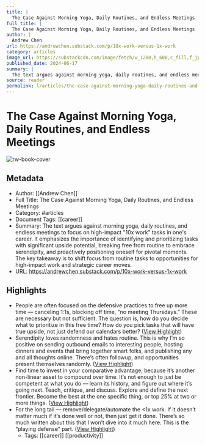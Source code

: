 ```yaml
---
title: |
  The Case Against Morning Yoga, Daily Routines, and Endless Meetings
full_title: |
  The Case Against Morning Yoga, Daily Routines, and Endless Meetings
author: |
  Andrew Chen
url: https://andrewchen.substack.com/p/10x-work-versus-1x-work
category: articles
image_url: https://substackcdn.com/image/fetch/w_1200,h_600,c_fill,f_jpg,q_auto:good,fl_progressive:steep,g_auto/https%3A%2F%2Fsubstack-post-media.s3.amazonaws.com%2Fpublic%2Fimages%2Fe1641db7-451e-40d6-8f86-e711bf308ef5_524x499.jpeg
published_date: 2024-06-17
summary: |
  The text argues against morning yoga, daily routines, and endless meetings to focus on high-impact "10x work" tasks in one's career. It emphasizes the importance of identifying and prioritizing tasks with significant upside potential, breaking free from routine to embrace serendipity, and proactively positioning oneself for pivotal moments. The key takeaway is to shift focus from routine tasks to opportunities for high-impact work and strategic career moves.
source: reader
permalink: l/articles/the-case-against-morning-yoga-daily-routines-and-endless-meetings
---
```

# The Case Against Morning Yoga, Daily Routines, and Endless Meetings

![rw-book-cover](https://substackcdn.com/image/fetch/w_1200,h_600,c_fill,f_jpg,q_auto:good,fl_progressive:steep,g_auto/https%3A%2F%2Fsubstack-post-media.s3.amazonaws.com%2Fpublic%2Fimages%2Fe1641db7-451e-40d6-8f86-e711bf308ef5_524x499.jpeg)

## Metadata
- Author: [[Andrew Chen]]
- Full Title: The Case Against Morning Yoga, Daily Routines, and Endless Meetings
- Category: #articles
- Document Tags: [[career]] 
- Summary: The text argues against morning yoga, daily routines, and endless meetings to focus on high-impact "10x work" tasks in one's career. It emphasizes the importance of identifying and prioritizing tasks with significant upside potential, breaking free from routine to embrace serendipity, and proactively positioning oneself for pivotal moments. The key takeaway is to shift focus from routine tasks to opportunities for high-impact work and strategic career moves.
- URL: https://andrewchen.substack.com/p/10x-work-versus-1x-work

## Highlights
- People are often focused on the defensive practices to free up more time — canceling 1:1s, blocking off time, “no meeting Thursdays.” These are necessary but not sufficient. The question is, how do you decide what to prioritize in this free time? How do you pick tasks that will have true upside, not just defend our calendars better? ([View Highlight](https://read.readwise.io/read/01jfstnq1yaae7pwqskby2f0t8))
- Serendipity loves randomness and hates routine. This is why I’m so positive on sending outbound emails to interesting people, hosting dinners and events that bring together smart folks, and publishing any and all thoughts online. There’s often followup, and opportunities present themselves randomly. ([View Highlight](https://read.readwise.io/read/01jb4we0a9snzjf3gxnz7jz1vs))
- Find time to invest in your comparative advantage, because it’s another non-linear asset to compound over time. It’s not enough to just be competent at what you do — learn its history, and figure out where it’s going next. Teach, critique, and discuss. Explore and define the next frontier. Become the best at the one specific thing, or top 25% at two or more things. ([View Highlight](https://read.readwise.io/read/01jb4wgr1zvfbpa3vh744rf5tk))
- For the long tail — remove/delegate/automate the <1x work. If it doesn’t matter much if it’s done well or not, then just get it done. There’s so much written about this that I won’t dive into it much here. This is the “playing defense” part. ([View Highlight](https://read.readwise.io/read/01jb4wmyfqyr82k37zb4brn8ec))
    - Tags: [[career]] [[productivity]] 


